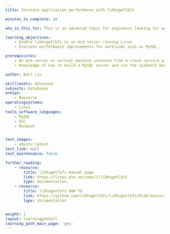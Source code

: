 ```yaml
---
title: Increase application performance with libhugetlbfs 

minutes_to_complete: 60

who_is_this_for: This is an advanced topic for engineers looking for ways to increase performance on Arm servers.

learning_objectives:
    - Enable libhugetlbfs on an Arm server running Linux
    - Evaluate performance improvements for workloads such as MySQL.

prerequisites:
    - An Arm server or virtual machine instance from a cloud service provider with Ubuntu installed
    - Knowledge of how to build a MySQL server and run the sysbench benchmark test

author: Bolt Liu

skilllevels: Advanced
subjects: Databases
armips:
    - Neoverse
operatingsystems:
    - Linux
tools_software_languages:
    - MySQL
    - GCC
    - Runbook


test_images:
    - ubuntu:latest
test_link: null
test_maintenance: false

further_reading:
    - resource:
        title: libhugetlbfs manual page
        link: https://linux.die.net/man/7/libhugetlbfs
        type: documentation
    - resource:
        title: libhugetlbfs HOW TO
        link: https://github.com/libhugetlbfs/libhugetlbfs/blob/master/HOWTO
        type: documentation


weight: 1
layout: learningpathall
learning_path_main_page: 'yes'
---
```


